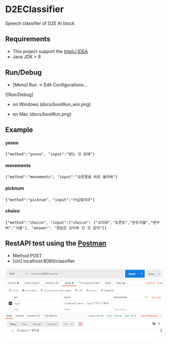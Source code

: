 # D2EClassifier
Speech classifier of D2E AI block

## Requirements
- This project support the [InteliJ IDEA](https://www.jetbrains.com/idea/)
- Java JDK > 8

## Run/Debug
- [Menu] Run -> Edit Configurations...

![Run/Debug]
* on Windows
(docs/bootRun_win.png)

* on Mac
(docs/bootRun.png)

## Example

#### yesno
`{"method":"yesno", "input":"맞는 것 같애"}`

#### movements
`{"method":"movements", "input":"오른팔을 위로 올려봐"}`

#### picknum
`{"method":"picknum", "input":"사십칠이야"}`

#### choice
`{"method":"choice", "input":{"choice": ["오타와","토론토","몬트리올","밴쿠버","서울"], "answer": "정답은 오타와 인 것 같아"}}`

## RestAPI test using the [Postman](https://www.postman.com)

- Method POST
- [Url] localhost:8080/classifier

![Postman](docs/postman.png)
